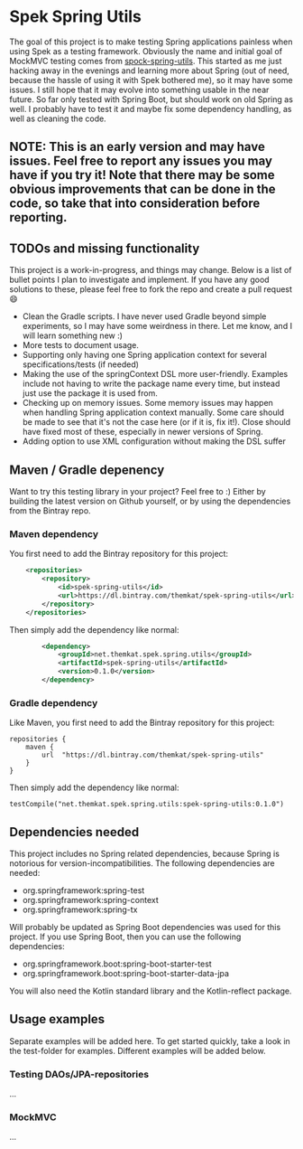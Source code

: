 # Spek Spring Utils
The goal of this project is to make testing Spring applications painless when using Spek as a testing framework. Obviously the name and initial goal of MockMVC testing comes from [spock-spring-utils](https://github.com/jarlehansen/spock-spring-utils). This started as me just hacking away in the evenings and learning more about Spring (out of need, because the hassle of using it with Spek bothered me), so it may have some issues. I still hope that it may evolve into something usable in the near future. So far only tested with Spring Boot, but should work on old Spring as well. I probably have to test it and maybe fix some dependency handling, as well as cleaning the code. 

## NOTE: This is an early version and may have issues. Feel free to report any issues you may have if you try it! Note that there may be some obvious improvements that can be done in the code, so take that into consideration before reporting. 


## TODOs and missing functionality
This project is a work-in-progress, and things may change. Below is a list of bullet points I plan to investigate and implement. If you have any good solutions to these, please feel free to fork the repo and create a pull request :smile: 

* Clean the Gradle scripts. I have never used Gradle beyond simple experiments, so I may have some weirdness in there. Let me know, and I will learn something new :) 
* More tests to document usage. 
* Supporting only having one Spring application context for several specifications/tests (if needed)
* Making the use of the springContext DSL more user-friendly. Examples include not having to write the package name every time, but instead just use the package it is used from.
* Checking up on memory issues. Some memory issues may happen when handling Spring application context manually. Some care should be made to see that it's not the case here (or if it is, fix it!). Close should have fixed most of these, especially in newer versions of Spring.
* Adding option to use XML configuration without making the DSL suffer


## Maven / Gradle depenency
Want to try this testing library in your project? Feel free to :) Either by building the latest version on Github yourself, or by using the dependencies from the Bintray repo.

### Maven dependency
You first need to add the Bintray repository for this project:
```xml
    <repositories>
        <repository>
            <id>spek-spring-utils</id>
            <url>https://dl.bintray.com/themkat/spek-spring-utils</url>
        </repository>
    </repositories>
```

Then simply add the dependency like normal:
```xml
        <dependency>
            <groupId>net.themkat.spek.spring.utils</groupId>
            <artifactId>spek-spring-utils</artifactId>
            <version>0.1.0</version>
        </dependency>
```


### Gradle dependency
Like Maven, you first need to add the Bintray repository for this project:
```
repositories {
    maven {
        url  "https://dl.bintray.com/themkat/spek-spring-utils" 
    }
}
```

Then simply add the dependency like normal:
```
testCompile("net.themkat.spek.spring.utils:spek-spring-utils:0.1.0")
```


## Dependencies needed
This project includes no Spring related dependencies, because Spring is notorious for version-incompatibilities. The following dependencies are needed:
* org.springframework:spring-test
* org.springframework:spring-context
* org.springframework:spring-tx

Will probably be updated as Spring Boot dependencies was used for this project. If you use Spring Boot, then you can use the following dependencies:
* org.springframework.boot:spring-boot-starter-test
* org.springframework.boot:spring-boot-starter-data-jpa

You will also need the Kotlin standard library and the Kotlin-reflect package. 

## Usage examples
Separate examples will be added here. To get started quickly, take a look in the test-folder for examples. Different examples will be added below.


### Testing DAOs/JPA-repositories
...

### MockMVC
...
